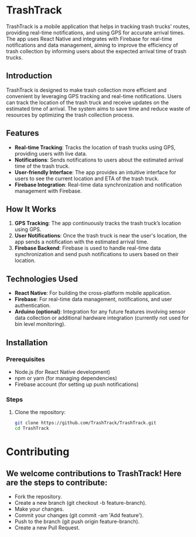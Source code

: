 # TrashTrack

TrashTrack is a mobile application that helps in tracking trash trucks' routes, providing real-time notifications, and using GPS for accurate arrival times. The app uses React Native and integrates with Firebase for real-time notifications and data management, aiming to improve the efficiency of trash collection by informing users about the expected arrival time of trash trucks.

## Introduction

TrashTrack is designed to make trash collection more efficient and convenient by leveraging GPS tracking and real-time notifications. Users can track the location of the trash truck and receive updates on the estimated time of arrival. The system aims to save time and reduce waste of resources by optimizing the trash collection process.

## Features

- **Real-time Tracking**: Tracks the location of trash trucks using GPS, providing users with live data.
- **Notifications**: Sends notifications to users about the estimated arrival time of the trash truck.
- **User-friendly Interface**: The app provides an intuitive interface for users to see the current location and ETA of the trash truck.
- **Firebase Integration**: Real-time data synchronization and notification management with Firebase.

## How It Works

1. **GPS Tracking**: The app continuously tracks the trash truck’s location using GPS.
2. **User Notifications**: Once the trash truck is near the user's location, the app sends a notification with the estimated arrival time.
3. **Firebase Backend**: Firebase is used to handle real-time data synchronization and send push notifications to users based on their location.

## Technologies Used

- **React Native**: For building the cross-platform mobile application.
- **Firebase**: For real-time data management, notifications, and user authentication.
- **Arduino (optional)**: Integration for any future features involving sensor data collection or additional hardware integration (currently not used for bin level monitoring).

## Installation

### Prerequisites

- Node.js (for React Native development)
- npm or yarn (for managing dependencies)
- Firebase account (for setting up push notifications)

### Steps

1. Clone the repository:

   ```bash
   git clone https://github.com/TrashTrack/TrashTrack.git
   cd TrashTrack
# Contributing
## We welcome contributions to TrashTrack! Here are the steps to contribute:

- Fork the repository.
- Create a new branch (git checkout -b feature-branch).
- Make your changes.
- Commit your changes (git commit -am 'Add feature').
- Push to the branch (git push origin feature-branch).
- Create a new Pull Request.
